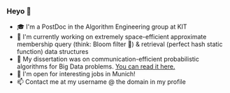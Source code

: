 ### Heyo 👋

- 🎓 I'm a PostDoc in the Algorithm Engineering group at KIT
- 🔭 I'm currently working on extremely space-efficient approximate membership query (think: Bloom filter 🌸) & retrieval (perfect hash static function) data structures
- 📖 My dissertation was on communication-efficient probabilistic algorithms for Big Data problems. [You can read it here.](https://publikationen.bibliothek.kit.edu/1000127719/96591782)
- 🏢 I'm open for interesting jobs in Munich!
- 📫 Contact me at my username @ the domain in my profile

<!--
**lorenzhs/lorenzhs** is a ✨ _special_ ✨ repository because its `README.md` (this file) appears on your GitHub profile.

Here are some ideas to get you started:

- 🔭 I’m currently working on ...
- 🌱 I’m currently learning ...
- 👯 I’m looking to collaborate on ...
- 🤔 I’m looking for help with ...
- 💬 Ask me about ...
- 📫 How to reach me: ...
- 😄 Pronouns: ...
- ⚡ Fun fact: ...
-->
